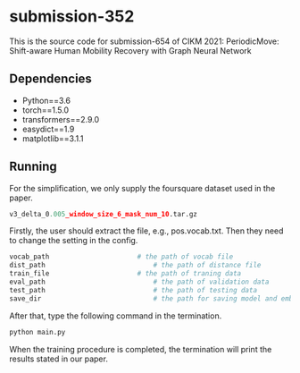 # submission-352
This is the source code for submission-654 of CIKM 2021: PeriodicMove: Shift-aware Human Mobility Recovery with Graph Neural Network

## Dependencies

- Python==3.6
- torch==1.5.0
- transformers==2.9.0
- easydict==1.9
- matplotlib==3.1.1



## Running

For the simplification, we only supply the foursquare dataset used in the paper. 

```python
v3_delta_0.005_window_size_6_mask_num_10.tar.gz
```

Firstly, the user should extract the file, e.g., pos.vocab.txt. Then they need to change the setting in the config.

```python
vocab_path 						# the path of vocab file
dist_path							# the path of distance file
train_file 						# the path of traning data
eval_path							# the path of validation data
test_path							# the path of testing data
save_dir							# the path for saving model and embedding matrix
```

After that, type the following command in the termination.

```bash
python main.py
```

When the training procedure is completed, the termination will print the results stated in our paper.
